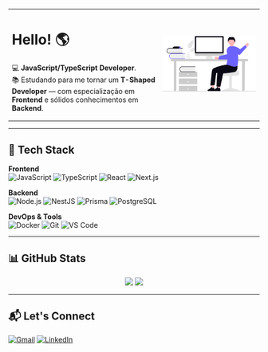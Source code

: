 <!-- HEADER -->
<table>
  <tr>
    <td style="width:60%; vertical-align:top;">
      <h1>Hello! 🌎</h1>
      <p>
        💻 <strong>JavaScript/TypeScript Developer</strong>.<br>
        📚 Estudando para me tornar um <strong>T-Shaped Developer</strong> — com especialização em <strong>Frontend</strong> e sólidos conhecimentos em <strong>Backend</strong>.
      </p>
    </td>
    <td style="width:40%; text-align:center;">
      <img src="./undraw_hello_ccwj.svg" alt="Developer Illustration" width="250px">
    </td>
  </tr>
</table>

---

## 🚀 Tech Stack

**Frontend**  
![JavaScript](https://img.shields.io/badge/-JavaScript-F7DF1E?style=flat-square&logo=javascript&logoColor=black)
![TypeScript](https://img.shields.io/badge/-TypeScript-3178C6?style=flat-square&logo=typescript&logoColor=white)
![React](https://img.shields.io/badge/-React-61DAFB?style=flat-square&logo=react&logoColor=black)
![Next.js](https://img.shields.io/badge/-Next.js-000?style=flat-square&logo=nextdotjs&logoColor=white)

**Backend**  
![Node.js](https://img.shields.io/badge/-Node.js-339933?style=flat-square&logo=node.js&logoColor=white)
![NestJS](https://img.shields.io/badge/-NestJS-E0234E?style=flat-square&logo=nestjs&logoColor=white)
![Prisma](https://img.shields.io/badge/-Prisma-2D3748?style=flat-square&logo=prisma&logoColor=white)
![PostgreSQL](https://img.shields.io/badge/-PostgreSQL-336791?style=flat-square&logo=postgresql&logoColor=white)

**DevOps & Tools**  
![Docker](https://img.shields.io/badge/-Docker-2496ED?style=flat-square&logo=docker&logoColor=white)
![Git](https://img.shields.io/badge/-Git-F05032?style=flat-square&logo=git&logoColor=white)
![VS Code](https://img.shields.io/badge/-VSCode-007ACC?style=flat-square&logo=visualstudiocode&logoColor=white)

---

## 📊 GitHub Stats

<div align="center">
  <img height="160em" src="https://github-readme-stats.vercel.app/api?username=bryanboone05&show_icons=true&theme=radical&count_private=true"/>
  <img height="160em" src="https://github-readme-stats.vercel.app/api/top-langs/?username=bryanboone05&layout=compact&theme=radical"/>
</div>

---

## 📬 Let's Connect

[![Gmail](https://img.shields.io/badge/-Gmail-D14836?style=flat-square&logo=gmail&logoColor=white)](mailto:bryanboone05@gmail.com)
[![LinkedIn](https://img.shields.io/badge/-LinkedIn-0A66C2?style=flat-square&logo=linkedin&logoColor=white)](https://www.linkedin.com/in/bryanboone05)

